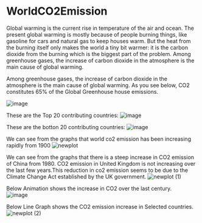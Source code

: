 # WorldCO2Emission

Global warming is the current rise in temperature of the air and ocean. The present global warming is mostly because of people burning things, like gasoline for cars and natural gas to keep houses warm. But the heat from the burning itself only makes the world a tiny bit warmer: it is the carbon dioxide from the burning which is the biggest part of the problem. Among greenhouse gases, the increase of carbon dioxide in the atmosphere is the main cause of global warming.

Among greenhouse gases, the increase of carbon dioxide in the atmosphere is the main cause of global warming. As you see below, CO2 constitutes 65% of the Global Greenhouse house emissions.

![image](https://user-images.githubusercontent.com/116606008/206875995-a8cf4da9-1fa1-4b86-9ff4-08173efb47c1.png)

These are the Top 20 contributing countries:
![image](https://user-images.githubusercontent.com/116606008/206875721-6f5d7aa1-947d-443c-85fe-3143d7c7b154.png)

These are the botton 20 contributing countries:
![image](https://user-images.githubusercontent.com/116606008/206875723-798c25f3-4371-4d0d-8b5e-197c2855d041.png)

We can see from the graphs that world co2 emission has been increasing rapidly from 1900
![newplot](https://user-images.githubusercontent.com/116606008/206875743-1c360075-fe1c-49c7-bca4-5c097358e55e.png)

We can see from the graphs that there is a steep increase in CO2 emission of China from 1980. CO2 emission in United Kingdom is not increasing over the last few years.This reduction in co2 emission seems to be due to the Climate Change Act established by the UK government.
![newplot (1)](https://user-images.githubusercontent.com/116606008/206875760-ff55e4f9-c791-4e88-8602-753f75789ff5.png)

Below Animation shows the increase in CO2 over the last century.  
![image](https://user-images.githubusercontent.com/116606008/206875777-244be4d6-b873-4fe9-86e9-a0137a812553.png)

Below Line Graph shows the CO2 emission increase in Selected countries.
![newplot (2)](https://user-images.githubusercontent.com/116606008/206875803-4a42cb93-cbcd-4975-964f-a1bc0fbcf91f.png)
